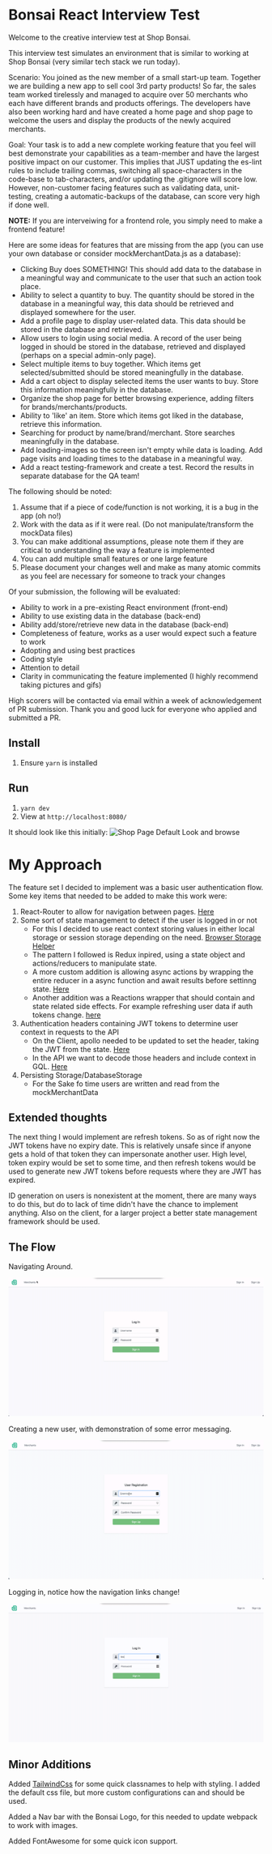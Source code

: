 # Bonsai React Interview Test

Welcome to the creative interview test at Shop Bonsai.

This interview test simulates an environment that is similar to working at Shop Bonsai (very similar tech stack we run today).

Scenario:
You joined as the new member of a small start-up team. Together we are building a new app to sell cool 3rd party products! So far, the sales team worked tirelessly and managed to acquire over 50 merchants who each have different brands and products offerings. The developers have also been working hard and have created a home page and shop page to welcome the users and display the products of the newly acquired merchants.

Goal:
Your task is to add a new complete working feature that you feel will best demonstrate your capabilities as a team-member and have the largest positive impact on our customer. This implies that JUST updating the es-lint rules to include trailing commas, switching all space-characters in the code-base to tab-characters, and/or updating the .gitignore will score low. However, non-customer facing features such as validating data, unit-testing, creating a automatic-backups of the database, can score very high if done well.

**NOTE:** If you are interveiwing for a frontend role, you simply need to make a frontend feature!

Here are some ideas for features that are missing from the app (you can use your own database or consider mockMerchantData.js as a database):

- Clicking Buy does SOMETHING! This should add data to the database in a meaningful way and communicate to the user that such an action took place.
- Ability to select a quantity to buy. The quantity should be stored in the database in a meaningful way, this data should be retrieved and displayed somewhere for the user.
- Add a profile page to display user-related data. This data should be stored in the database and retrieved.
- Allow users to login using social media. A record of the user being logged in should be stored in the database, retrieved and displayed (perhaps on a special admin-only page).
- Select multiple items to buy together. Which items get selected/submitted should be stored meaningfully in the database.
- Add a cart object to display selected items the user wants to buy. Store this information meaningfully in the database.
- Organize the shop page for better browsing experience, adding filters for brands/merchants/products.
- Ability to 'like' an item. Store which items got liked in the database, retrieve this information.
- Searching for product by name/brand/merchant. Store searches meaningfully in the database.
- Add loading-images so the screen isn't empty while data is loading. Add page visits and loading times to the database in a meaningful way.
- Add a react testing-framework and create a test. Record the results in separate database for the QA team!

The following should be noted:

1. Assume that if a piece of code/function is not working, it is a bug in the app (oh no!)
2. Work with the data as if it were real. (Do not manipulate/transform the mockData files)
3. You can make additional assumptions, please note them if they are critical to understanding the way a feature is implemented
4. You can add multiple small features or one large feature
5. Please document your changes well and make as many atomic commits as you feel are necessary for someone to track your changes

Of your submission, the following will be evaluated:

- Ability to work in a pre-existing React environment (front-end)
- Ability to use existing data in the database (back-end)
- Ability add/store/retrieve new data in the database (back-end)
- Completeness of feature, works as a user would expect such a feature to work
- Adopting and using best practices
- Coding style
- Attention to detail
- Clarity in communicating the feature implemented (I highly recommend taking pictures and gifs)

High scorers will be contacted via email within a week of acknowledgement of PR submission.
Thank you and good luck for everyone who applied and submitted a PR.

## Install

1. Ensure `yarn` is installed

## Run

1. `yarn dev`
2. View at `http://localhost:8080/`

It should look like this initially:
![Shop Page Default Look and browse](https://raw.githubusercontent.com/ShopBonsai/react-interview-test/master/docs/shopPage.gif)

# My Approach

The feature set I decided to implement was a basic user authentication flow. Some key items that needed to be added to make this work were:

1. React-Router to allow for navigation between pages. [Here](./client/src/App.js)
2. Some sort of state management to detect if the user is logged in or not
   - For this I decided to use react context storing values in either local storage or session storage depending on the need. [Browser Storage Helper](./client/src/helpers/BrowserStorage.js)
   - The pattern I followed is Redux inpired, using a state object and actions/reducers to manipulate state.
   - A more custom addition is allowing async actions by wrapping the entire reducer in a async function and await results before settinng state. [Here](./client/src/state/index.js)
   - Another addition was a Reactions wrapper that should contain and state related side effects. For example refreshing user data if auth tokens change. [here](./client/src/state/reactions.js)
3. Authentication headers containing JWT tokens to determine user context in requests to the API
   - On the Client, apollo needed to be updated to set the header, taking the JWT from the state. [Here](./client/src/helpers/createApolloClient.js)
   - In the API we want to decode those headers and include context in GQL. [Here](./server/server.js)
4. Persisting Storage/DatabaseStorage
   - For the Sake fo time users are written and read from the mockMerchantData

## Extended thoughts

The next thing I would implement are refresh tokens. So as of right now the JWT tokens have no expiry date. This is relatively unsafe since if anyone gets a hold of that token they can impersonate another user. High level, token expiry would be set to some time, and then refresh tokens would be used to generate new JWT tokens before requests where they are JWT has expired.

ID generation on users is nonexistent at the moment, there are many ways to do this, but do to lack of time didn't have the chance to implement anything. Also on the client, for a larger project a better state management framework should be used.

## The Flow

Navigating Around.

![Navigation](./docs/navigation.gif)

Creating a new user, with demonstration of some error messaging.

![Signup](./docs/registration.gif)

Logging in, notice how the navigation links change!

![Signup](./docs/login.gif)

## Minor Additions

Added [TailwindCss](https://tailwindcss.com/) for some quick classnames to help with styling. I added the default css file, but more custom configurations can and should be used.

Added a Nav bar with the Bonsai Logo, for this needed to update webpack to work with images.

Added FontAwesome for some quick icon support.
